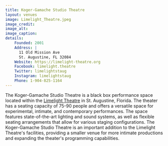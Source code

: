 ```yaml
---
title: Koger-Gamache Studio Theatre
layout: venues
image: Limelight_Theatre.jpeg
image_credit:
image_alt:
image_caption:
details:
    Founded: 2001
    Address: |
      11 Old Mission Ave
      St. Augustine, FL 32084
    Website: https://limelight-theatre.org
    Facebook: limelight.theatre
    Twitter: limelightstaug
    Instagram: limelightstaug
    Phone: 1-904-825-1164
---
```

The Koger-Gamache Studio Theatre is a black box performance space located within the [Limelight Theatre](/venues/Limelight_Theatre) in St. Augustine, Florida. The theater has a seating capacity of 75-90 people and offers a versatile space for experimental, intimate, and contemporary performances. The space features state-of-the-art lighting and sound systems, as well as flexible seating arrangements that allow for various staging configurations. The Koger-Gamache Studio Theatre is an important addition to the Limelight Theatre's facilities, providing a smaller venue for more intimate productions and expanding the theater's programming capabilities.